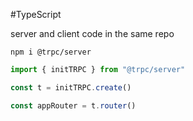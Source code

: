 #TypeScript 

server and client code in the same repo

`npm i @trpc/server`

``` ts
import { initTRPC } from "@trpc/server"

const t = initTRPC.create()

const appRouter = t.router()
```